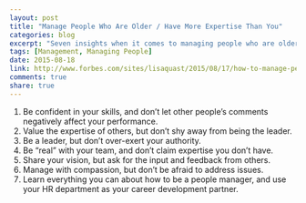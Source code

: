```yaml
---
layout: post
title: "Manage People Who Are Older / Have More Expertise Than You"
categories: blog
excerpt: "Seven insights when it comes to managing people who are older or more experienced"
tags: [Management, Managing People]
date: 2015-08-18
link: http://www.forbes.com/sites/lisaquast/2015/08/17/how-to-manage-people-who-are-older-or-have-more-expertise-than-you/
comments: true
share: true
---
```


1. Be confident in your skills, and don’t let other people’s comments negatively affect your performance.
2. Value the expertise of others, but don’t shy away from being the leader.
3. Be a leader, but don’t over-exert your authority.
4. Be “real” with your team, and don’t claim expertise you don’t have.
5. Share your vision, but ask for the input and feedback from others.
6. Manage with compassion, but don’t be afraid to address issues.
7. Learn everything you can about how to be a people manager, and use your HR department as your career development partner.
